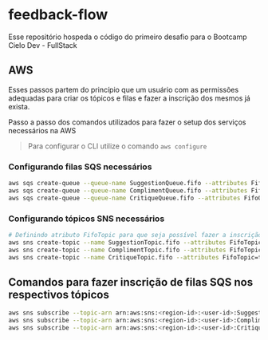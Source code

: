 # feedback-flow

Esse repositório hospeda o código do primeiro desafio para o Bootcamp Cielo Dev - FullStack

## AWS

Esses passos partem do princípio que um usuário com as permissões adequadas para criar os tópicos e filas e fazer a inscrição dos mesmos já exista.

Passo a passo dos comandos utilizados para fazer o setup dos serviços necessários na AWS

> Para configurar o CLI utilize o comando `aws configure`

### Configurando filas SQS necessários

```bash
aws sqs create-queue --queue-name SuggestionQueue.fifo --attributes FifoQueue=true,ContentBasedDeduplication=true
aws sqs create-queue --queue-name ComplimentQueue.fifo --attributes FifoQueue=true,ContentBasedDeduplication=true
aws sqs create-queue --queue-name CritiqueQueue.fifo --attributes FifoQueue=true,ContentBasedDeduplication=true
```

### Configurando tópicos SNS necessários

```bash
# Definindo atributo FifoTopic para que seja possível fazer a inscrição com as filas SQS
aws sns create-topic --name SuggestionTopic.fifo --attributes FifoTopic=true
aws sns create-topic --name ComplimentTopic.fifo --attributes FifoTopic=true
aws sns create-topic --name CritiqueTopic.fifo --attributes FifoTopic=true
```

## Comandos para fazer inscrição de filas SQS nos respectivos tópicos

```bash
aws sns subscribe --topic-arn arn:aws:sns:<region-id>:<user-id>:SuggestionTopic.fifo --protocol sqs --notification-endpoint arn:aws:sqs:<region-id>:<user-id>:SuggestionQueue.fifo
aws sns subscribe --topic-arn arn:aws:sns:<region-id>:<user-id>:ComplimentTopic.fifo --protocol sqs --notification-endpoint arn:aws:sqs:<region-id>:<user-id>:ComplimentQueue.fifo
aws sns subscribe --topic-arn arn:aws:sns:<region-id>:<user-id>:CritiqueTopic.fifo --protocol sqs --notification-endpoint arn:aws:sqs:<region-id>:<user-id>:CritiqueQueue.fifo
```
